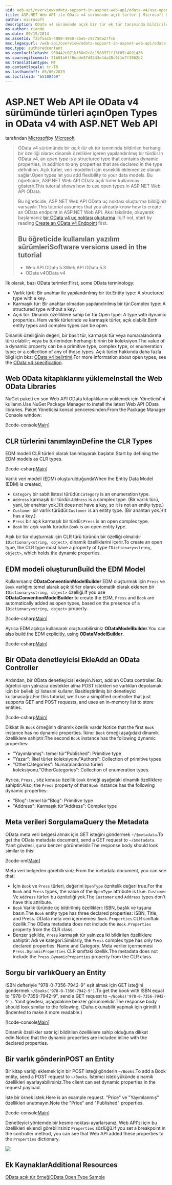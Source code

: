 ```yaml
---
uid: web-api/overview/odata-support-in-aspnet-web-api/odata-v4/use-open-types-in-odata-v4
title: ASP.NET Web API ile OData v4 sürümünde açık türler | Microsoft Docs
author: microsoft
description: OData v4 sürümünde açık bir tür ek tür tanımında bildirilen herhangi bir özelliği olarak dinamik özellikler içeren yapılandırılmış bir türdür. Aç...
ms.author: riande
ms.date: 09/15/2014
ms.assetid: f25f5ac5-4800-4950-abe5-c97750a27fc6
msc.legacyurl: /web-api/overview/odata-support-in-aspnet-web-api/odata-v4/use-open-types-in-odata-v4
msc.type: authoredcontent
ms.openlocfilehash: 950442c071bf50d2c8c1588971f13f85c4891436
ms.sourcegitcommit: 51b01b6ff8edde57d8243e4da28c9f1e7f1962b2
ms.translationtype: MT
ms.contentlocale: tr-TR
ms.lasthandoff: 05/06/2019
ms.locfileid: "65108469"
---
```

# <a name="open-types-in-odata-v4-with-aspnet-web-api"></a><span data-ttu-id="54bfc-104">ASP.NET Web API ile OData v4 sürümünde türleri açın</span><span class="sxs-lookup"><span data-stu-id="54bfc-104">Open Types in OData v4 with ASP.NET Web API</span></span>

<span data-ttu-id="54bfc-105">tarafından [Microsoft](https://github.com/microsoft)</span><span class="sxs-lookup"><span data-stu-id="54bfc-105">by [Microsoft](https://github.com/microsoft)</span></span>

> <span data-ttu-id="54bfc-106">OData v4 sürümünde bir *açık tür* ek tür tanımında bildirilen herhangi bir özelliği olarak dinamik özellikler içeren yapılandırılmış bir türdür.</span><span class="sxs-lookup"><span data-stu-id="54bfc-106">In OData v4, an *open type* is a structured type that contains dynamic properties, in addition to any properties that are declared in the type definition.</span></span> <span data-ttu-id="54bfc-107">Açık türler, veri modelleri için esneklik eklemenize olanak sağlar.</span><span class="sxs-lookup"><span data-stu-id="54bfc-107">Open types let you add flexibility to your data models.</span></span> <span data-ttu-id="54bfc-108">Bu öğreticide, ASP.NET Web API OData açık türler kullanmayı gösterir.</span><span class="sxs-lookup"><span data-stu-id="54bfc-108">This tutorial shows how to use open types in ASP.NET Web API OData.</span></span>
> 
> <span data-ttu-id="54bfc-109">Bu öğreticide, ASP.NET Web API OData uç noktası oluşturma bildiğiniz varsayılır.</span><span class="sxs-lookup"><span data-stu-id="54bfc-109">This tutorial assumes that you already know how to create an OData endpoint in ASP.NET Web API.</span></span> <span data-ttu-id="54bfc-110">Aksi takdirde, okuyarak başlamanız [bir OData v4 uç noktası oluşturma](create-an-odata-v4-endpoint.md) ilk.</span><span class="sxs-lookup"><span data-stu-id="54bfc-110">If not, start by reading [Create an OData v4 Endpoint](create-an-odata-v4-endpoint.md) first.</span></span>
> 
> ## <a name="software-versions-used-in-the-tutorial"></a><span data-ttu-id="54bfc-111">Bu öğreticide kullanılan yazılım sürümleri</span><span class="sxs-lookup"><span data-stu-id="54bfc-111">Software versions used in the tutorial</span></span>
> 
> 
> - <span data-ttu-id="54bfc-112">Web API OData 5.3</span><span class="sxs-lookup"><span data-stu-id="54bfc-112">Web API OData 5.3</span></span>
> - <span data-ttu-id="54bfc-113">OData v4</span><span class="sxs-lookup"><span data-stu-id="54bfc-113">OData v4</span></span>

<span data-ttu-id="54bfc-114">İlk olarak, bazı OData terimler:</span><span class="sxs-lookup"><span data-stu-id="54bfc-114">First, some OData terminology:</span></span>

- <span data-ttu-id="54bfc-115">Varlık türü: Bir anahtar ile yapılandırılmış bir tür.</span><span class="sxs-lookup"><span data-stu-id="54bfc-115">Entity type: A structured type with a key.</span></span>
- <span data-ttu-id="54bfc-116">Karmaşık tür: Bir anahtar olmadan yapılandırılmış bir tür.</span><span class="sxs-lookup"><span data-stu-id="54bfc-116">Complex type: A structured type without a key.</span></span>
- <span data-ttu-id="54bfc-117">Açık tür: Dinamik özelliklere sahip bir tür.</span><span class="sxs-lookup"><span data-stu-id="54bfc-117">Open type: A type with dynamic properties.</span></span> <span data-ttu-id="54bfc-118">Hem varlık türlerinde ve karmaşık türler, açık olabilir.</span><span class="sxs-lookup"><span data-stu-id="54bfc-118">Both entity types and complex types can be open.</span></span>

<span data-ttu-id="54bfc-119">Dinamik özelliğinin değeri, bir basit tür, karmaşık tür veya numaralandırma türü olabilir; veya bu türlerinden herhangi birinin bir koleksiyon.</span><span class="sxs-lookup"><span data-stu-id="54bfc-119">The value of a dynamic property can be a primitive type, complex type, or enumeration type; or a collection of any of those types.</span></span> <span data-ttu-id="54bfc-120">Açık türler hakkında daha fazla bilgi için bkz: [OData v4 belirtimi](http://www.odata.org/documentation/odata-version-4-0/).</span><span class="sxs-lookup"><span data-stu-id="54bfc-120">For more information about open types, see the [OData v4 specification](http://www.odata.org/documentation/odata-version-4-0/).</span></span>

## <a name="install-the-web-odata-libraries"></a><span data-ttu-id="54bfc-121">Web OData kitaplıklarını yükleme</span><span class="sxs-lookup"><span data-stu-id="54bfc-121">Install the Web OData Libraries</span></span>

<span data-ttu-id="54bfc-122">NuGet paketi en son Web API OData kitaplıklarını yüklemek için Yöneticisi'ni kullanın.</span><span class="sxs-lookup"><span data-stu-id="54bfc-122">Use NuGet Package Manager to install the latest Web API OData libraries.</span></span> <span data-ttu-id="54bfc-123">Paket Yöneticisi konsol penceresinden:</span><span class="sxs-lookup"><span data-stu-id="54bfc-123">From the Package Manager Console window:</span></span>

[!code-console[Main](use-open-types-in-odata-v4/samples/sample1.cmd)]

## <a name="define-the-clr-types"></a><span data-ttu-id="54bfc-124">CLR türlerini tanımlayın</span><span class="sxs-lookup"><span data-stu-id="54bfc-124">Define the CLR Types</span></span>

<span data-ttu-id="54bfc-125">EDM modeli CLR türleri olarak tanımlayarak başlatın.</span><span class="sxs-lookup"><span data-stu-id="54bfc-125">Start by defining the EDM models as CLR types.</span></span>

[!code-csharp[Main](use-open-types-in-odata-v4/samples/sample2.cs)]

<span data-ttu-id="54bfc-126">Varlık veri modeli (EDM) oluşturulduğunda</span><span class="sxs-lookup"><span data-stu-id="54bfc-126">When the Entity Data Model (EDM) is created,</span></span>

- <span data-ttu-id="54bfc-127">`Category` bir sabit listesi türüdür.</span><span class="sxs-lookup"><span data-stu-id="54bfc-127">`Category` is an enumeration type.</span></span>
- <span data-ttu-id="54bfc-128">`Address` karmaşık bir türdür.</span><span class="sxs-lookup"><span data-stu-id="54bfc-128">`Address` is a complex type.</span></span> <span data-ttu-id="54bfc-129">(Bir varlık türü, yani, bir anahtar yok.)</span><span class="sxs-lookup"><span data-stu-id="54bfc-129">(It does not have a key, so it is not an entity type.)</span></span>
- <span data-ttu-id="54bfc-130">`Customer` bir varlık türüdür.</span><span class="sxs-lookup"><span data-stu-id="54bfc-130">`Customer` is an entity type.</span></span> <span data-ttu-id="54bfc-131">(Bir anahtarı yok.)</span><span class="sxs-lookup"><span data-stu-id="54bfc-131">(It has a key.)</span></span>
- <span data-ttu-id="54bfc-132">`Press` bir açık karmaşık bir türdür.</span><span class="sxs-lookup"><span data-stu-id="54bfc-132">`Press` is an open complex type.</span></span>
- <span data-ttu-id="54bfc-133">`Book` bir açık varlık türüdür.</span><span class="sxs-lookup"><span data-stu-id="54bfc-133">`Book` is an open entity type.</span></span>

<span data-ttu-id="54bfc-134">Açık bir tür oluşturmak için CLR türü türünün bir özelliği olmalıdır `IDictionary<string, object>`, dinamik özelliklerini içerir.</span><span class="sxs-lookup"><span data-stu-id="54bfc-134">To create an open type, the CLR type must have a property of type `IDictionary<string, object>`, which holds the dynamic properties.</span></span>

## <a name="build-the-edm-model"></a><span data-ttu-id="54bfc-135">EDM modeli oluşturun</span><span class="sxs-lookup"><span data-stu-id="54bfc-135">Build the EDM Model</span></span>

<span data-ttu-id="54bfc-136">Kullanırsanız **ODataConventionModelBuilder** EDM oluşturmak için `Press` ve `Book` varlığını temel alarak açık türler olarak otomatik olarak eklenen bir `IDictionary<string, object>` özelliği.</span><span class="sxs-lookup"><span data-stu-id="54bfc-136">If you use **ODataConventionModelBuilder** to create the EDM, `Press` and `Book` are automatically added as open types, based on the presence of a `IDictionary<string, object>` property.</span></span>

[!code-csharp[Main](use-open-types-in-odata-v4/samples/sample3.cs)]

<span data-ttu-id="54bfc-137">Ayrıca EDM açıkça kullanarak oluşturabilirsiniz **ODataModelBuilder**.</span><span class="sxs-lookup"><span data-stu-id="54bfc-137">You can also build the EDM explicitly, using **ODataModelBuilder**.</span></span>

[!code-csharp[Main](use-open-types-in-odata-v4/samples/sample4.cs)]

## <a name="add-an-odata-controller"></a><span data-ttu-id="54bfc-138">Bir OData denetleyicisi Ekle</span><span class="sxs-lookup"><span data-stu-id="54bfc-138">Add an OData Controller</span></span>

<span data-ttu-id="54bfc-139">Ardından, bir OData denetleyicisi ekleyin.</span><span class="sxs-lookup"><span data-stu-id="54bfc-139">Next, add an OData controller.</span></span> <span data-ttu-id="54bfc-140">Bu öğretici için yalnızca destekler alma POST istekleri ve varlıkları depolamak için bir bellek içi listesini kullanır, Basitleştirilmiş bir denetleyici kullanacağız.</span><span class="sxs-lookup"><span data-stu-id="54bfc-140">For this tutorial, we'll use a simplified controller that just supports GET and POST requests, and uses an in-memory list to store entities.</span></span>

[!code-csharp[Main](use-open-types-in-odata-v4/samples/sample5.cs)]

<span data-ttu-id="54bfc-141">Dikkat ilk `Book` örneğinin dinamik özellik vardır.</span><span class="sxs-lookup"><span data-stu-id="54bfc-141">Notice that the first `Book` instance has no dynamic properties.</span></span> <span data-ttu-id="54bfc-142">İkinci `Book` örneği aşağıdaki dinamik özelliklere sahiptir:</span><span class="sxs-lookup"><span data-stu-id="54bfc-142">The second `Book` instance has the following dynamic properties:</span></span>

- <span data-ttu-id="54bfc-143">"Yayımlanmış": temel tür</span><span class="sxs-lookup"><span data-stu-id="54bfc-143">"Published": Primitive type</span></span>
- <span data-ttu-id="54bfc-144">"Yazar": İlkel türler koleksiyonu</span><span class="sxs-lookup"><span data-stu-id="54bfc-144">"Authors": Collection of primitive types</span></span>
- <span data-ttu-id="54bfc-145">"OtherCategories": Numaralandırma türleri koleksiyonu.</span><span class="sxs-lookup"><span data-stu-id="54bfc-145">"OtherCategories": Collection of enumeration types.</span></span>

<span data-ttu-id="54bfc-146">Ayrıca, `Press` , söz konusu özellik `Book` örneği aşağıdaki dinamik özelliklere sahiptir:</span><span class="sxs-lookup"><span data-stu-id="54bfc-146">Also, the `Press` property of that `Book` instance has the following dynamic properties:</span></span>

- <span data-ttu-id="54bfc-147">"Blog": temel tür</span><span class="sxs-lookup"><span data-stu-id="54bfc-147">"Blog": Primitive type</span></span>
- <span data-ttu-id="54bfc-148">"Address": Karmaşık tür</span><span class="sxs-lookup"><span data-stu-id="54bfc-148">"Address": Complex type</span></span>

## <a name="query-the-metadata"></a><span data-ttu-id="54bfc-149">Meta verileri Sorgulama</span><span class="sxs-lookup"><span data-stu-id="54bfc-149">Query the Metadata</span></span>

<span data-ttu-id="54bfc-150">OData meta veri belgesi almak için GET isteğini göndermek `~/$metadata`.</span><span class="sxs-lookup"><span data-stu-id="54bfc-150">To get the OData metadata document, send a GET request to `~/$metadata`.</span></span> <span data-ttu-id="54bfc-151">Yanıt gövdesi, şuna benzer görünmelidir:</span><span class="sxs-lookup"><span data-stu-id="54bfc-151">The response body should look similar to this:</span></span>

[!code-xml[Main](use-open-types-in-odata-v4/samples/sample6.xml?highlight=5,21)]

<span data-ttu-id="54bfc-152">Meta veri belgeden görebilirsiniz:</span><span class="sxs-lookup"><span data-stu-id="54bfc-152">From the metadata document, you can see that:</span></span>

- <span data-ttu-id="54bfc-153">İçin `Book` ve `Press` türleri, değerini `OpenType` öznitelik değeri true.</span><span class="sxs-lookup"><span data-stu-id="54bfc-153">For the `Book` and `Press` types, the value of the `OpenType` attribute is true.</span></span> <span data-ttu-id="54bfc-154">`Customer` Ve `Address` türleri bu özniteliği yok.</span><span class="sxs-lookup"><span data-stu-id="54bfc-154">The `Customer` and `Address` types don't have this attribute.</span></span>
- <span data-ttu-id="54bfc-155">`Book` Varlık türünde üç bildirilmiş özellikleri: ISBN, başlık ve tuşuna basın.</span><span class="sxs-lookup"><span data-stu-id="54bfc-155">The `Book` entity type has three declared properties: ISBN, Title, and Press.</span></span> <span data-ttu-id="54bfc-156">OData meta veri içermemesi `Book.Properties` CLR sınıftaki özellik.</span><span class="sxs-lookup"><span data-stu-id="54bfc-156">The OData metadata does not include the `Book.Properties` property from the CLR class.</span></span>
- <span data-ttu-id="54bfc-157">Benzer şekilde, `Press` karmaşık tür yalnızca iki bildirilen özelliklere sahiptir: Adı ve kategori.</span><span class="sxs-lookup"><span data-stu-id="54bfc-157">Similarly, the `Press` complex type has only two declared properties: Name and Category.</span></span> <span data-ttu-id="54bfc-158">Meta veriler içermemesi `Press.DynamicProperties` CLR sınıftaki özellik.</span><span class="sxs-lookup"><span data-stu-id="54bfc-158">The metadata does not include the `Press.DynamicProperties` property from the CLR class.</span></span>

## <a name="query-an-entity"></a><span data-ttu-id="54bfc-159">Sorgu bir varlık</span><span class="sxs-lookup"><span data-stu-id="54bfc-159">Query an Entity</span></span>

<span data-ttu-id="54bfc-160">ISBN defteriyle "978-0-7356-7942-9" eşit almak için GET isteğini göndermek `~/Books('978-0-7356-7942-9')`.</span><span class="sxs-lookup"><span data-stu-id="54bfc-160">To get the book with ISBN equal to "978-0-7356-7942-9", send a GET request to `~/Books('978-0-7356-7942-9')`.</span></span> <span data-ttu-id="54bfc-161">Yanıt gövdesi, aşağıdakine benzer görünmelidir.</span><span class="sxs-lookup"><span data-stu-id="54bfc-161">The response body should look similar to the following.</span></span> <span data-ttu-id="54bfc-162">(Daha okunabilir yapmak için girintili.)</span><span class="sxs-lookup"><span data-stu-id="54bfc-162">(Indented to make it more readable.)</span></span>

[!code-console[Main](use-open-types-in-odata-v4/samples/sample7.cmd?highlight=8-13,15-23)]

<span data-ttu-id="54bfc-163">Dinamik özellikler satır içi bildirilen özelliklere sahip olduğuna dikkat edin.</span><span class="sxs-lookup"><span data-stu-id="54bfc-163">Notice that the dynamic properties are included inline with the declared properties.</span></span>

## <a name="post-an-entity"></a><span data-ttu-id="54bfc-164">Bir varlık gönderin</span><span class="sxs-lookup"><span data-stu-id="54bfc-164">POST an Entity</span></span>

<span data-ttu-id="54bfc-165">Bir kitap varlığı eklemek için bir POST isteği gönderin `~/Books`.</span><span class="sxs-lookup"><span data-stu-id="54bfc-165">To add a Book entity, send a POST request to `~/Books`.</span></span> <span data-ttu-id="54bfc-166">İstemci istek yükünde dinamik özellikleri ayarlayabilirsiniz.</span><span class="sxs-lookup"><span data-stu-id="54bfc-166">The client can set dynamic properties in the request payload.</span></span>

<span data-ttu-id="54bfc-167">İşte bir örnek istek.</span><span class="sxs-lookup"><span data-stu-id="54bfc-167">Here is an example request.</span></span> <span data-ttu-id="54bfc-168">"Price" ve "Yayımlanmış" özellikleri unutmayın.</span><span class="sxs-lookup"><span data-stu-id="54bfc-168">Note the "Price" and "Published" properties.</span></span>

[!code-console[Main](use-open-types-in-odata-v4/samples/sample8.cmd?highlight=10)]

<span data-ttu-id="54bfc-169">Denetleyici yöntemde bir kesme noktası ayarlarsanız, Web API'si için bu özellikleri eklendi görebilirsiniz `Properties` sözlüğü.</span><span class="sxs-lookup"><span data-stu-id="54bfc-169">If you set a breakpoint in the controller method, you can see that Web API added these properties to the `Properties` dictionary.</span></span>

![](use-open-types-in-odata-v4/_static/image1.png)

## <a name="additional-resources"></a><span data-ttu-id="54bfc-170">Ek Kaynaklar</span><span class="sxs-lookup"><span data-stu-id="54bfc-170">Additional Resources</span></span>

[<span data-ttu-id="54bfc-171">OData açık tür örneği</span><span class="sxs-lookup"><span data-stu-id="54bfc-171">OData Open Type Sample</span></span>](http://aspnet.codeplex.com/sourcecontrol/latest#Samples/WebApi/OData/v4/ODataOpenTypeSample/ReadMe.txt)
